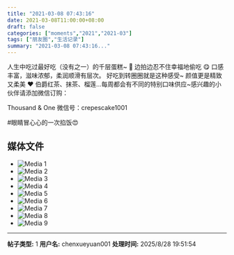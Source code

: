 ```yaml
---
title: "2021-03-08 07:43:16"
date: 2021-03-08T11:00:00+08:00
draft: false
categories: ["moments","2021","2021-03"]
tags: ["朋友圈","生活记录"]
summary: "2021-03-08 07:43:16..."
---
```


人生中吃过最好吃（没有之一）的千层蛋糕~ 🥰
边拍边忍不住幸福地偷吃 😋
口感丰富，滋味浓郁，柔润顺滑有层次。
好吃到转圈圈就是这种感受~
颜值更是精致又柔美 ❤️
伯爵红茶、抹茶、榴莲…每周都会有不同的特别口味供应~感兴趣的小伙伴请添加微信订购：

Thousand & One
微信号：crepescake1001

#眼睛冒心心的一次掐饭😍

## 媒体文件

- ![Media 1](/Moments/photos/2021-03-08/202103080743160.jpg)
- ![Media 2](/Moments/photos/2021-03-08/202103080743161.jpg)
- ![Media 3](/Moments/photos/2021-03-08/202103080743162.jpg)
- ![Media 4](/Moments/photos/2021-03-08/202103080743163.jpg)
- ![Media 5](/Moments/photos/2021-03-08/202103080743164.jpg)
- ![Media 6](/Moments/photos/2021-03-08/202103080743165.jpg)
- ![Media 7](/Moments/photos/2021-03-08/202103080743166.jpg)
- ![Media 8](/Moments/photos/2021-03-08/202103080743167.jpg)
- ![Media 9](/Moments/photos/2021-03-08/202103080743168.jpg)

---

**帖子类型:** 1
**用户名:** chenxueyuan001
**处理时间:** 2025/8/28 19:51:54